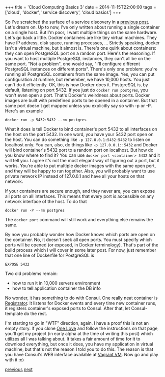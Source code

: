 +++
title = 'Cloud Computing Basics 3'
date = 2014-11-15T22:00:00
tags = ['cloud', 'docker', 'service discovery', 'cloud basics']
+++


So I've scratched the surface of a service discovery in a
[previous post](/blog/2014/11/14/cloud-computing-basics-2/). Let's dream on. Up
to now, I've only written about running a single container on a single host.
But I'm poor, I want multiple things on the same hardware. Let's go back a
little. Docker containers are like tiny virtual machines. They have IP address,
disk space, running processes, ... Strictly speaking, docker isn't a virtual
machine, but it almost is. There's one quirk about containers: they can open
PostgreSQL port on a random port. Here's the reasoning. If you want to host
multiple PostgreSQL instances, they can't all be on the same port. "Not a
problem", one would say, "I'll configure different PostgreSQL instances on
different ports". There's only one problem: you're running all PostgreSQL
containers from the same image. Yes, you can put configuration at runtime, but
remember, we have 10,000 hosts. You just can't do it efficiently. OK, this is
how Docker does it. PostgreSQL is, by default, listening on port 5432. If you
just do `docker run postgres`, you won't even open a port. That's Docker's
weirdness about ports. Docker images are built with predefined ports to be
opened in a container. But that same port doesn't get mapped unless you
explicitly say so with -p or -P. Here's an example

    docker run -p 5432:5432 --rm postgres

What it does is tell Docker to bind container's port 5432 to all interfaces on
the host on the port 5432. In one word, you have your 5432 port open on the
host. You can do something like `-p 127.0.0.1:5432:5432` to listen on localhost
only. You can, also, do things like `-p 127.0.0.1::5432` and Docker will bind
container's 5432 port to a random port on localhost. But how do you know where
to find it? You can use `docker port <container> 5432` and it will tell you. I
agree it's not the most elegant way of figuring out a port, but it works. You're
able to put multiple docker images with the same open port, and they will be
happy to run together. Also, you will probably want to use private network IP
instead of 127.0.0.1 and have all your hosts on that network.

If your containers are secure enough, and they never are, you can expose all
ports on all interfaces. This means that every port is accessible on any network
interface of the host. To do that

    docker run -P --rm postgres

The `docker port` command will still work and everything else remains the same.

By now you probably wonder how Docker knows which ports are open on the
container. No, it doesn't seek all open ports. You must specify which ports will
be opened (or exposed, in Docker terminology). That's part of the build process
which I will cover in some later post. For now, just remember that one line of
Dockerfile for PostgreSQL is

    EXPOSE 5432

Two old problems remain:

- how to run it in 10,000 servers environment
- how to tell application container the DB info

No wonder, it has something to do with Consul. One really neat container is
[Registrator](https://github.com/progrium/registrator). It listens for Docker
events and every time new container runs, it registers container's exposed ports
to Consul. After that, let Consul-template do the rest.

I'm starting to go in "WTF" direction, again. I have a proof this is not an
empty story. If you clone
[One Love](https://github.com/one-love/vagrant-one-love) and follow the
instructions on that page, you'll get my project (in early alpha at the time of
writing this post) which utilizes all I was talking about. It takes a fair
amount of time for it to download everything, but once it does, you have my
application in virtual machine, but that's not the reason I told you to do this.
The reason is that you have Consul's WEB interface available at
[Vagrant VM](http://192.168.33.33:8500). Now go and play with it :o)

[previous](/blog/2014/11/14/cloud-computing-basics-2/)
[next](/blog/2014/11/16/cloud-computing-basics-4/)
